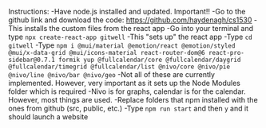Instructions:
-Have node.js installed and updated. Important!!
-Go to the github link and download the code: https://github.com/haydenagh/cs1530
-This installs the custom files from the react app
-Go into your terminal and type `npx create-react-app gitwell`
-This "sets up" the react app
-Type `cd gitwell`
-Type `npm i @mui/material @emotion/react @emotion/styled @mui/x-data-grid @mui/icons-material react-router-dom@6 react-pro-sidebar@0.7.1 formik yup @fullcalendar/core @fullcalendar/daygrid @fullcalendar/timegrid @fullcalendar/list @nivo/core @nivo/pie @nivo/line @nivo/bar @nivo/geo`
-Not all of these are currently implemented. However, very important as it sets up the Node Modules folder which is required
-Nivo is for graphs, calendar is for the calendar. However, most things are used.
-Replace folders that npm installed with the ones from github (src, public, etc.)
-Type `npm run start` and then `y` and it should launch a website
